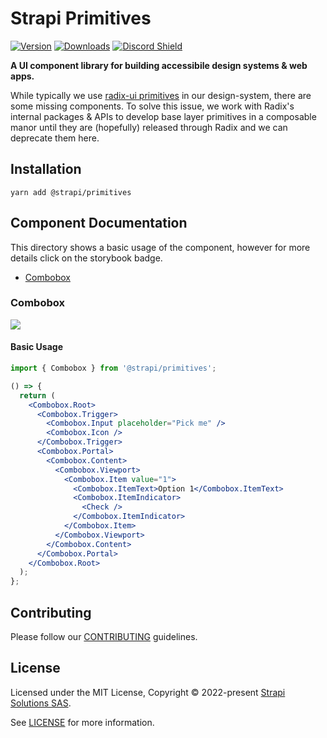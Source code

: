 # Strapi Primitives

[![Version](https://img.shields.io/npm/v/@strapi/primitives?style=flat&colorA=4945ff&colorB=4945ff)](https://www.npmjs.com/package/@strapi/primitives)
[![Downloads](https://img.shields.io/npm/dt/@strapi/primitives.svg?style=flat&colorA=4945ff&colorB=4945ff)](https://www.npmjs.com/package/@strapi/primitives)
[![Discord Shield](https://img.shields.io/discord/811989166782021633?style=flat&colorA=4945ff&colorB=4945ff&label=discord&logo=discord&logoColor=f0f0ff)](https://discord.gg/strapi)

<b>A UI component library for building accessibile design systems & web apps.</b>

While typically we use [radix-ui primitives](https://github.com/radix-ui/primitives) in our design-system, there are some missing components. To solve this issue, we work with Radix's internal packages & APIs to develop base layer primitives in a composable manor until they are (hopefully) released through Radix and we can deprecate them here.

## Installation

```shell
yarn add @strapi/primitives
```

## Component Documentation

This directory shows a basic usage of the component, however for more details click on the storybook badge.

<ul>
    <li><a href="#combobox">Combobox</a></li>
</ul>

### Combobox

[![](https://img.shields.io/badge/-storybook-%234945ff)](https://design-system-git-main-strapijs.vercel.app/?path=/story/design-system-primitives-combobox--basic-usage)

#### Basic Usage

```jsx
import { Combobox } from '@strapi/primitives';

() => {
  return (
    <Combobox.Root>
      <Combobox.Trigger>
        <Combobox.Input placeholder="Pick me" />
        <Combobox.Icon />
      </Combobox.Trigger>
      <Combobox.Portal>
        <Combobox.Content>
          <Combobox.Viewport>
            <Combobox.Item value="1">
              <Combobox.ItemText>Option 1</Combobox.ItemText>
              <Combobox.ItemIndicator>
                <Check />
              </Combobox.ItemIndicator>
            </Combobox.Item>
          </Combobox.Viewport>
        </Combobox.Content>
      </Combobox.Portal>
    </Combobox.Root>
  );
};
```

## Contributing

Please follow our [CONTRIBUTING](https://github.com/strapi/design-system/blob/main/CONTRIBUTING.md) guidelines.

## License

Licensed under the MIT License, Copyright © 2022-present [Strapi Solutions SAS](https://strapi.io).

See [LICENSE](https://github.com/strapi/design-system/blob/main/LICENSE) for more information.
